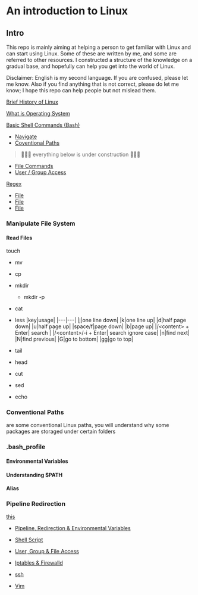 # An introduction to Linux
## Intro
This repo is mainly aiming at helping a person to get familiar with Linux and can start using Linux.
Some of these are written by me, and some are referred to other resources.
I constructed a structure of the knowledge on a gradual base, and hopefully can help you get into the world of Linux.

Disclaimer: English is my second language. If you are confused, please let me know. Also if you find anything that is not correct, please do let me know; I hope this repo can help people but not mislead them.

[Brief History of Linux](./content/brief_history_of_linux.md)

[What is Operating System](./content/what_is_operating_system.md)

[Basic Shell Commands (Bash)](./content/basic_shell_commands)

- [Navigate](./content/basic_shell_commands/navigate_directories.md)
- [Coventional Paths](./content/basic_shell_commands/conventional_paths.md)

> 🚧🚧🚧 everything below is under construction 🚧🚧🚧

- [File Commands]()
- [User / Group Access]()


[Regex]()
- [File]()
- [File]()
- [File]()

### Manipulate File System

#### Read Files

 touch
* mv
* cp
* mkdir
  * mkdir -p 
* cat
* less
    |key|usage|
    |---|---|
    |j|one line down|
    |k|one line up|
    |d|half page down|
    |u|half page up|
    |space/f|page down|
    |b|page up|
    |/\<content\> + Enter| search |
    |/\<content\>/-i + Enter| search ignore case|
    |n|find next|
    |N|find previous|
    |G|go to bottom|
    |gg|go to top|

* tail
* head
* cut
* sed
* echo

### Conventional Paths
 are some conventional Linux paths, you will understand why some packages are storaged under certain folders
### .bash_profile
#### Environmental Variables
#### Understanding $PATH
#### Alias
### Pipeline Redirection

[this](./content/basic_linux_commands.md)
* [Pipeline, Redirection & Environmental Variables](./content/pipeline_redirection_and_environmental_variables.md)
* [Shell Script](./content/shell_script.md)
* [User, 
Group & File Access](./content/user_group_and_file_access.md)
* [Iptables & Firewalld](./content/iptables_firewalld.md)
* [ssh](./content/ssh.md)


* [Vim](./content/vim.md)